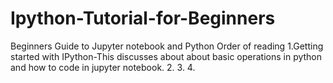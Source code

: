 # Ipython-Tutorial-for-Beginners
Beginners Guide to Jupyter notebook and Python
Order of reading
1.Getting started with IPython-This discusses about about basic operations in python and how to code in jupyter notebook.
2.
3.
4.

